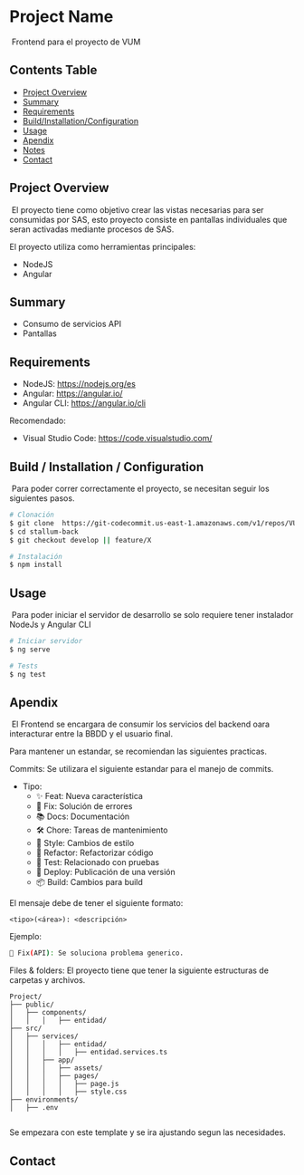 # Project Name
​
Frontend para el proyecto de VUM
​
## Contents Table 

- [Project Overview](#project-overview)
- [Summary](#summary)
- [Requirements](#requeriments)
- [Build/Installation/Configuration](#installation)
- [Usage](#usage)
- [Apendix](#apendix)
- [Notes](#notes)
- [Contact](#contact)
​
## Project Overview
​
El proyecto tiene como objetivo crear las vistas necesarias para ser consumidas por SAS, esto proyecto consiste en pantallas individuales que seran activadas mediante procesos de SAS.


El proyecto utiliza como herramientas principales:
* NodeJS
* Angular

## Summary 

* Consumo de servicios API
* Pantallas 
​
## Requirements

* NodeJS: https://nodejs.org/es​
* Angular: https://angular.io/ 
* Angular CLI: https://angular.io/cli

Recomendado:
* Visual Studio Code: https://code.visualstudio.com/

## Build / Installation / Configuration
​
Para poder correr correctamente el proyecto, se necesitan seguir los siguientes pasos.

```bash
# Clonación
$ git clone  https://git-codecommit.us-east-1.amazonaws.com/v1/repos/VUM-frontend
$ cd stallum-back
$ git checkout develop || feature/X

# Instalación
$ npm install
```

## Usage
​
Para​ poder iniciar el servidor de desarrollo se solo requiere tener instalador NodeJs y Angular CLI
```bash
# Iniciar servidor
$ ng serve

# Tests
$ ng test
```

## Apendix
​
El Frontend se encargara de consumir los servicios del backend oara interacturar entre la BBDD y el usuario final.
 

Para mantener un estandar, se recomiendan las siguientes practicas.

Commits: 
Se utilizara el siguiente estandar para el manejo de commits.

* Tipo:
    * ✨ Feat: Nueva característica
    * 🐛 Fix: Solución de errores
    * 📚 Docs: Documentación
    * 🛠️ Chore: Tareas de mantenimiento
    * 🎨 Style: Cambios de estilo
    * 🧹 Refactor: Refactorizar código
    * 🧪 Test: Relacionado con pruebas
    * 🚀 Deploy: Publicación de una versión
    * 📦 Build: Cambios para build

El mensaje debe de tener el siguiente formato:
```
<tipo>(<área>): <descripción>
```

Ejemplo:
```bash
🐛 Fix(API): Se soluciona problema generico.
```

Files & folders: El proyecto tiene que tener la siguiente estructuras de carpetas y archivos.

```
Project/
├── public/
│   ├── components/
│   │   │   ├── entidad/
├── src/
│   ├── services/
│   │   │   ├── entidad/
│   │   │	│   ├── entidad.services.ts
│   │   ├── app/
│   │   │   ├── assets/
│   │   │	├── pages/
│   │   │	│   ├── page.js
│   │   │	│   ├── style.css
├── environments/ 
│   ├── .env 


```

Se empezara con este template y se ira ajustando segun las necesidades.

<!-- ### Bug Reports
​
If you encounter any issues with the project, please [submit a bug report](https://github.com/your-username/your-project/issues/new) with detailed information. -->

## Contact
​
 